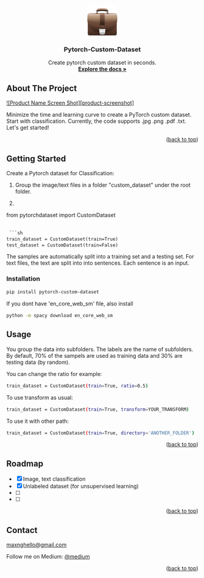 
<a name="readme-top"></a>



<!-- PROJECT LOGO -->
<br />
<div align="center">
  <a href="https://github.com/othneildrew/Best-README-Template">
    <img src="images/briefcase.png" alt="Logo" width="80" height="80">
  </a>

  <h3 align="center">Pytorch-Custom-Dataset</h3>

  <p align="center">
    Create pytorch custom dataset in seconds.
    <br />
    <a href="https://github.com/"><strong>Explore the docs »</strong></a>
    <br />
</div>



<!-- ABOUT THE PROJECT -->
## About The Project

[![Product Name Screen Shot][product-screenshot]](https://example.com)

Minimize the time and learning curve to create a PyTorch custom dataset. Start with classification. Currently, the code supports .jpg .png .pdf .txt. Let's get started!

<p align="right">(<a href="#readme-top">back to top</a>)</p>




<!-- GETTING STARTED -->
## Getting Started

Create a Pytorch dataset for Classification:

1. Group the image/text files in a folder "custom_dataset" under the root folder. 

2.   ```sh
  from pytorchdataset import CustomDataset
  ```

   ```sh
  train_dataset = CustomDataset(train=True)
  test_dataset = CustomDataset(train=False)
  ```

The samples are automatically split into a training set and a testing set. For text files, the text are split into into sentences. Each sentence is an input. 

### Installation

  ```sh
  pip install pytorch-custom-dataset
  ```
If you dont have 'en_core_web_sm' file, also install 
  ```sh
  python -m spacy download en_core_web_sm
 ```


<!-- USAGE EXAMPLES -->
## Usage

You group the data into subfolders. The labels are the name of subfolders. By default, 70% of the sampels are used as training data and 30% are testing data (by random). 

You can change the ratio for example:
  ```sh
  train_dataset = CustomDataset(train=True, ratio=0.5)
 ```

To use transform as usual: 
  ```sh
  train_dataset = CustomDataset(train=True, transform=YOUR_TRANSFORM)
 ```

To use it with other path: 
  ```sh
  train_dataset = CustomDataset(train=True, directory='ANOTHER_FOLDER')
 ```

<p align="right">(<a href="#readme-top">back to top</a>)</p>



<!-- ROADMAP -->
## Roadmap

- [x] Image, text classification
- [x] Unlabeled dataset (for unsupervised learning)
- [ ] 
- [ ] 

<p align="right">(<a href="#readme-top">back to top</a>)</p>





<!-- CONTACT -->
## Contact

 maxnghello@gmail.com

Follow me on Medium: [@medium](https://twitter.com/your_username)

<p align="right">(<a href="#readme-top">back to top</a>)</p>


